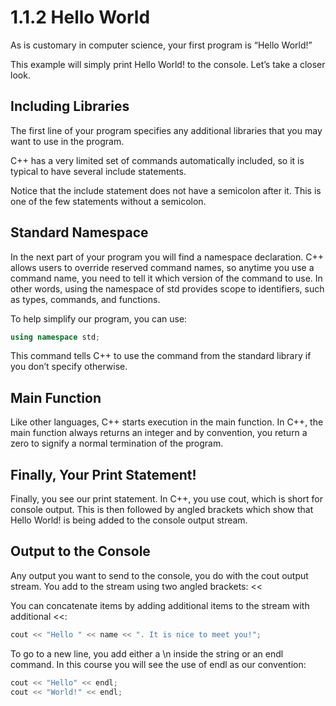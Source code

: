 # 1.1.2 Hello World

As is customary in computer science, your first program is “Hello World!”

This example will simply print Hello World! to the console. Let’s take a closer look.

## Including Libraries
The first line of your program specifies any additional libraries that you may want to use in the program.

C++ has a very limited set of commands automatically included, so it is typical to have several include statements.

Notice that the include statement does not have a semicolon after it. This is one of the few statements without a semicolon.

## Standard Namespace
In the next part of your program you will find a namespace declaration. C++ allows users to override reserved command names, so anytime you use a command name, you need to tell it which version of the command to use. In other words, using the namespace of std provides scope to identifiers, such as types, commands, and functions.

To help simplify our program, you can use:
``` c++
using namespace std;
```
This command tells C++ to use the command from the standard library if you don’t specify otherwise.

## Main Function
Like other languages, C++ starts execution in the main function. In C++, the main function always returns an integer and by convention, you return a zero to signify a normal termination of the program.

## Finally, Your Print Statement!
Finally, you see our print statement. In C++, you use cout, which is short for console output. This is then followed by angled brackets which show that Hello World! is being added to the console output stream.

## Output to the Console
Any output you want to send to the console, you do with the cout output stream. You add to the stream using two angled brackets: <<

You can concatenate items by adding additional items to the stream with additional <<:
``` c++
cout << "Hello " << name << ". It is nice to meet you!";
```
To go to a new line, you add either a \n inside the string or an endl command. In this course you will see the use of endl as our convention:
``` c++
cout << "Hello" << endl;
cout << "World!" << endl;
```
